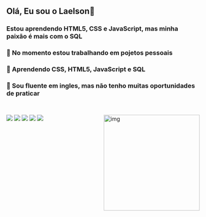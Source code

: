## Olá, Eu sou o Laelson👋
### Estou aprendendo HTML5, CSS e JavaScript, mas minha paixão é mais com o SQL

### 🔭 No momento estou trabalhando em pojetos pessoais<br>
### 🌱 Aprendendo CSS, HTML5, JavaScript e SQL<br>
### 💬 Sou fluente em ingles, mas não tenho muitas oportunidades de praticar<br>

##
<div style="display: inline_block"><br>
  
  <img src="https://img.icons8.com/color/48/000000/html-5--v1.png"/>
  <img src="https://img.icons8.com/color/48/000000/css3.png"/>
  <img src="https://img.icons8.com/color/48/000000/javascript--v1.png"/>
  <img src="https://img.icons8.com/color/48/000000/c-sharp-logo.png"/>
  <img src="https://img.icons8.com/color/48/000000/sql.png">
 
  <img align="right" alt="img" height="250" src="https://thumbs.gfycat.com/BlaringHarmlessDiscus-max-1mb.gif">
          
</div>

